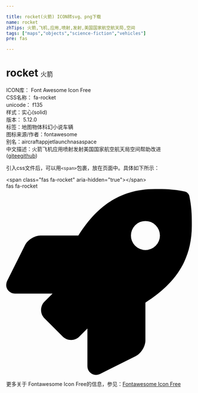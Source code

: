 ```yaml
---

title: rocket(火箭) ICON转svg、png下载
name: rocket
zhTips: 火箭,飞机,应用,喷射,发射,美国国家航空航天局,空间
tags: ["maps","objects","science-fiction","vehicles"]
pre: fas

---
```


# rocket  <small style="font-size: 60%;font-weight: 100">火箭</small>


<div class="detail-page">
<p>
<span>
ICON库：
<span class="badge-secondary badge">Font Awesome Icon Free</span> 
</span>
<br/>
<span>
CSS名称：
<span class="badge-secondary badge">fa-rocket</span> 
</span>
<br/>
<span>
unicode：
<span class="badge-secondary badge">f135</span> 
<copy-btn content='f135' btn-title=""></copy-btn>
<copy-btn :content='String.fromCodePoint(parseInt("f135", 16))' btn-title="复制U"></copy-btn>
</span><br/><span>样式：<span class="badge-light badge">实心(solid)</span></span>
<br/>
<span>
版本：
<span class="badge-secondary badge">5.12.0</span> 
</span><br/><span>标签：<span class="badge-light badge"><router-link to="/tags/maps.html">地图</router-link></span><span class="badge-light badge"><router-link to="/tags/objects.html">物体</router-link></span><span class="badge-light badge"><router-link to="/tags/science-fiction.html">科幻小说</router-link></span><span class="badge-light badge"><router-link to="/tags/vehicles.html">车辆</router-link></span></span>
<br/>
<span>图标来源/作者：<span class="badge-light badge">fontawesome</span></span> 
<br/>
<span>别名：<span class="badge-light badge">aircraft</span><span class="badge-light badge">app</span><span class="badge-light badge">jet</span><span class="badge-light badge">launch</span><span class="badge-light badge">nasa</span><span class="badge-light badge">space</span></span><br/><span class="zh-detail">中文描述：<span class="badge-primary badge">火箭</span><span class="badge-primary badge">飞机</span><span class="badge-primary badge">应用</span><span class="badge-primary badge">喷射</span><span class="badge-primary badge">发射</span><span class="badge-primary badge">美国国家航空航天局</span><span class="badge-primary badge">空间</span><span class="help-link"><span>帮助改进</span>(<a href="https://gitee.com/liuwave/icon-helper/edit/master/json/fontawesome/solid/rocket.json" target="_blank" rel="noopener noreferrer">gitee</a><a href="https://github.com/liuwave/icon-helper/edit/master/json/fontawesome/solid/rocket.json" target="_blank" rel="noopener noreferrer">github</a></span>)</span><br/>
</p>
</div>
<div class="alert alert-dark">
  <i class="fas fa-rocket fa-xs"></i>
  <i class="fas fa-rocket fa-sm"></i>
  <i class="fas fa-rocket fa-lg"></i>
  <i class="fas fa-rocket fa-2x"></i>
  <i class="fas fa-rocket fa-3x"></i>
  <i class="fas fa-rocket fa-5x"></i>
  <i class="fas fa-rocket fa-7x"></i>
</div>
<div>
  <p>引入css文件后，可以用<code>&lt;span&gt;</code>包裹，放在页面中。具体如下所示：    
  </p>
  <div class="alert alert-primary" style="font-size: 14px">
    &lt;span class="fas fa-rocket" aria-hidden="true"&gt;&lt;/span&gt;
    <copy-btn content='<span class="fas fa-rocket" aria-hidden="true"></span>'></copy-btn>
  </div>
  <div class="alert alert-secondary">
    <i class="fas fa-rocket"
    style="font-size: 24px"
    aria-hidden="true"></i> fas fa-rocket
    <copy-btn content="fas fa-rocket" btn-title="复制图标名称"></copy-btn>
  </div>
</div>
<div id="svg" class="svg-wrap">
<svg xmlns="http://www.w3.org/2000/svg" viewBox="0 0 512 512"><path d="M505.12019,19.09375c-1.18945-5.53125-6.65819-11-12.207-12.1875C460.716,0,435.507,0,410.40747,0,307.17523,0,245.26909,55.20312,199.05238,128H94.83772c-16.34763.01562-35.55658,11.875-42.88664,26.48438L2.51562,253.29688A28.4,28.4,0,0,0,0,264a24.00867,24.00867,0,0,0,24.00582,24H127.81618l-22.47457,22.46875c-11.36521,11.36133-12.99607,32.25781,0,45.25L156.24582,406.625c11.15623,11.1875,32.15619,13.15625,45.27726,0l22.47457-22.46875V488a24.00867,24.00867,0,0,0,24.00581,24,28.55934,28.55934,0,0,0,10.707-2.51562l98.72834-49.39063c14.62888-7.29687,26.50776-26.5,26.50776-42.85937V312.79688c72.59753-46.3125,128.03493-108.40626,128.03493-211.09376C512.07526,76.5,512.07526,51.29688,505.12019,19.09375ZM384.04033,168A40,40,0,1,1,424.05,128,40.02322,40.02322,0,0,1,384.04033,168Z"/></svg>
</div>
<detail full-name='fa-rocket'></detail>
    
<div><p>更多关于  Fontawesome Icon Free的信息，参见：<a target="_blank" href="https://iconhelper.cn/fontawesome.html">Fontawesome Icon Free</a>
</p></div>
